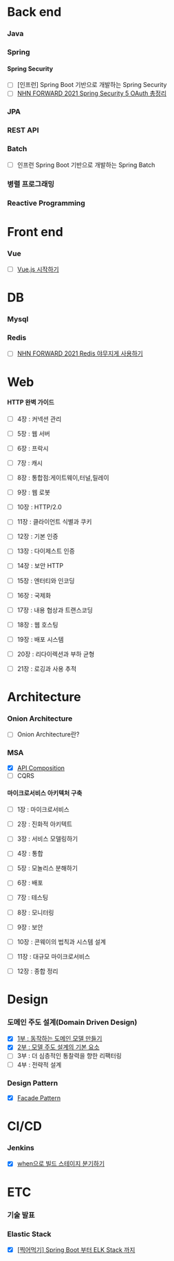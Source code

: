 # Back end
### Java
### Spring
#### Spring Security
- [ ] [인프런] Spring Boot 기반으로 개발하는 Spring Security
- [ ] [NHN FORWARD 2021 Spring Security 5 OAuth 총정리](https://forward.nhn.com/2021/sessions/4)
### JPA
### REST API
### Batch
- [ ] 인프런 Spring Boot 기반으로 개발하는 Spring Batch
### 병렬 프로그래밍
### Reactive Programming


# Front end
### Vue
- [ ] [Vue.js 시작하기](https://kr.vuejs.org/v2/guide/index.html)


# DB
### Mysql
### Redis
- [ ] [NHN FORWARD 2021 Redis 야무지게 사용하기](https://forward.nhn.com/2021/sessions/16)


# Web
#### HTTP 완벽 가이드
- [ ] 4장 : 커넥션 관리
- [ ] 5장 : 웹 서버
- [ ] 6장 : 프락시
- [ ] 7장 : 캐시
- [ ] 8장 : 통합점:게이트웨이,터널,릴레이
- [ ] 9장 : 웹 로봇
- [ ] 10장 : HTTP/2.0
- [ ] 11장 : 클라이언트 식별과 쿠키
- [ ] 12장 : 기본 인증
- [ ] 13장 : 다이제스트 인증
- [ ] 14장 : 보안 HTTP
- [ ] 15장 : 엔터티와 인코딩
- [ ] 16장 : 국제화
- [ ] 17장 : 내용 협상과 트랜스코딩
- [ ] 18장 : 웹 호스팅
- [ ] 19장 : 배포 시스템
- [ ] 20장 : 리다이렉션과 부하 균형
- [ ] 21장 : 로깅과 사용 추적


# Architecture
### Onion Architecture
- [ ] Onion Architecture란?
### MSA
- [X] [API Composition](https://logical-code.tistory.com/211)
- [ ] CQRS
#### 마이크로서비스 아키텍처 구축
- [ ] 1장 : 마이크로서비스
- [ ] 2장 : 진화적 아키텍트
- [ ] 3장 : 서비스 모델링하기
- [ ] 4장 : 통합
- [ ] 5장 : 모놀리스 분해하기
- [ ] 6장 : 배포
- [ ] 7장 : 테스팅
- [ ] 8장 : 모니터링
- [ ] 9장 : 보안
- [ ] 10장 : 콘웨이의 법칙과 시스템 설계
- [ ] 11장 : 대규모 마이크로서비스
- [ ] 12장 : 종합 정리


# Design
### 도메인 주도 설계(Domain Driven Design)
- [X] [1부 : 동작하는 도메인 모델 만들기](https://logical-code.tistory.com/207)
- [X] [2부 : 모델 주도 설계의 기본 요소](https://logical-code.tistory.com/208)
- [ ] 3부 : 더 심층적인 통찰력을 향한 리팩터링
- [ ] 4부 : 전략적 설계
### Design Pattern
- [X] [Facade Pattern](https://logical-code.tistory.com/211)


# CI/CD
### Jenkins
- [X] [when으로 빌드 스테이지 분기하기](https://logical-code.tistory.com/210)


# ETC
### 기술 발표
### Elastic Stack
- [X] [[찍어먹기] Spring Boot 부터 ELK Stack 까지](https://logical-code.tistory.com/199)